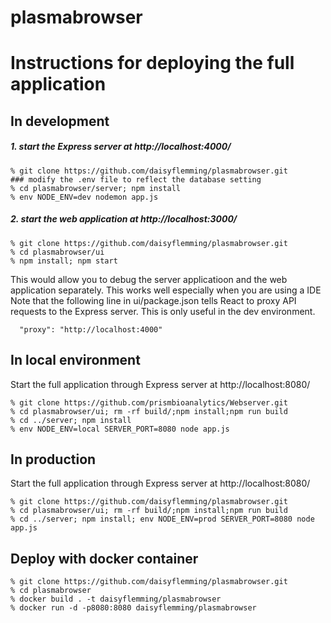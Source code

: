 # plasmabrowser

# Instructions for deploying the full application

## In development

##### 1. start the Express server at http://localhost:4000/
```
% git clone https://github.com/daisyflemming/plasmabrowser.git
### modify the .env file to reflect the database setting
% cd plasmabrowser/server; npm install
% env NODE_ENV=dev nodemon app.js
```

##### 2. start the web application at http://localhost:3000/
```
% git clone https://github.com/daisyflemming/plasmabrowser.git
% cd plasmabrowser/ui
% npm install; npm start
```
This would allow you to debug the server applicatioon and the web application separately. This works well especially when you are using a IDE
Note that the following line in ui/package.json tells React to proxy API requests to the Express server. This is only useful in the dev environment.
```
  "proxy": "http://localhost:4000"
```
## In local environment

Start the full application through Express server at http://localhost:8080/
```
% git clone https://github.com/prismbioanalytics/Webserver.git
% cd plasmabrowser/ui; rm -rf build/;npm install;npm run build
% cd ../server; npm install
% env NODE_ENV=local SERVER_PORT=8080 node app.js
```

## In production

Start the full application through Express server at http://localhost:8080/
```
% git clone https://github.com/daisyflemming/plasmabrowser.git
% cd plasmabrowser/ui; rm -rf build/;npm install;npm run build
% cd ../server; npm install; env NODE_ENV=prod SERVER_PORT=8080 node app.js
```

## Deploy with docker container
```
% git clone https://github.com/daisyflemming/plasmabrowser.git
% cd plasmabrowser
% docker build . -t daisyflemming/plasmabrowser
% docker run -d -p8080:8080 daisyflemming/plasmabrowser

```